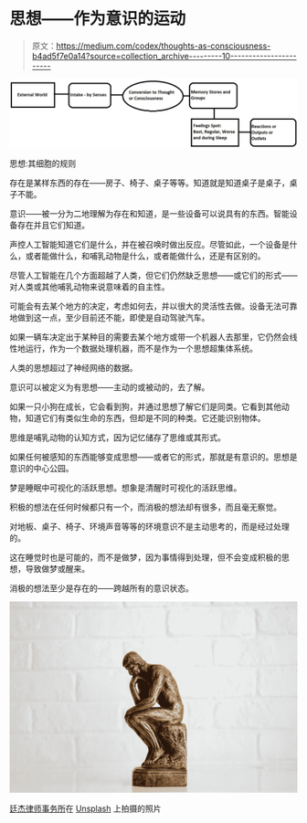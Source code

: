 # 思想——作为意识的运动

> 原文：<https://medium.com/codex/thoughts-as-consciousness-b4ad5f7e0a14?source=collection_archive---------10----------------------->

![](img/ea31e82bb033a5070f2c513787c1b551.png)

思想:其细胞的规则

存在是某样东西的存在——房子、椅子、桌子等等。知道就是知道桌子是桌子，桌子不能。

意识——被一分为二地理解为存在和知道，是一些设备可以说具有的东西。智能设备存在并且它们知道。

声控人工智能知道它们是什么，并在被召唤时做出反应。尽管如此，一个设备是什么，或者能做什么，和哺乳动物是什么，或者能做什么，还是有区别的。

尽管人工智能在几个方面超越了人类，但它们仍然缺乏思想——或它们的形式——对人类或其他哺乳动物来说意味着的自主性。

可能会有去某个地方的决定，考虑如何去，并以很大的灵活性去做。设备无法可靠地做到这一点，至少目前还不能，即使是自动驾驶汽车。

如果一辆车决定出于某种目的需要去某个地方或带一个机器人去那里，它仍然会线性地运行，作为一个数据处理机器，而不是作为一个思想超集体系统。

人类的思想超过了神经网络的数据。

意识可以被定义为有思想——主动的或被动的，去了解。

如果一只小狗在成长，它会看到狗，并通过思想了解它们是同类。它看到其他动物，知道它们有类似生命的东西，但却是不同的种类。它还能识别物体。

思维是哺乳动物的认知方式，因为记忆储存了思维或其形式。

如果任何被感知的东西能够变成思想——或者它的形式，那就是有意识的。思想是意识的中心公园。

梦是睡眠中可视化的活跃思想。想象是清醒时可视化的活跃思维。

积极的想法在任何时候都只有一个，而消极的想法却有很多，而且毫无察觉。

对地板、桌子、椅子、环境声音等等的环境意识不是主动思考的，而是经过处理的。

这在睡觉时也是可能的，而不是做梦，因为事情得到处理，但不会变成积极的思想，导致做梦或醒来。

消极的想法至少是存在的——跨越所有的意识状态。

![](img/59312ebf279d6b0d8655b538d9ef1a4a.png)

[廷杰律师事务所](https://unsplash.com/@tingeyinjurylawfirm?utm_source=medium&utm_medium=referral)在 [Unsplash](https://unsplash.com?utm_source=medium&utm_medium=referral) 上拍摄的照片